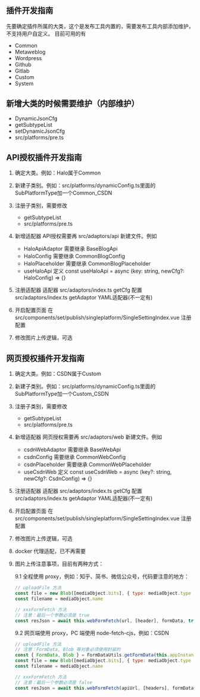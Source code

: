 ## 插件开发指南

先要确定插件所属的大类，这个是发布工具内置的，需要发布工具内部添加维护，不支持用户自定义。
目前可用的有
- Common
- Metaweblog
- Wordpress
- Github
- Gitlab
- Custom
- System

## 新增大类的时候需要维护（内部维护）
- DynamicJsonCfg
- getSubtypeList
- setDynamicJsonCfg
- src/platforms/pre.ts
  
## API授权插件开发指南

1. 确定大类。例如：Halo属于Common
2. 新建子类别。例如：src/platforms/dynamicConfig.ts里面的SubPlatformType加一个Common_CSDN
3. 注册子类别，需要修改
   - getSubtypeList
   - src/platforms/pre.ts
4. 新增适配器
   API授权需要再 src/adaptors/api 新建文件。例如
   - HaloApiAdaptor 需要继承 BaseBlogApi
   - HaloConfig 需要继承 CommonBlogConfig
   - HaloPlaceholder 需要继承 CommonBlogPlaceholder
   - useHaloApi 定义 const useHaloApi = async (key: string, newCfg?: HaloConfig) => {}

5. 注册适配器
   适配器 src/adaptors/index.ts getCfg
   配置 src/adaptors/index.ts getAdaptor
   YAML适配器(不一定有)
6. 开启配置页面
   在 src/components/set/publish/singleplatform/SingleSettingIndex.vue 注册配置
7. 修改图片上传逻辑，可选

## 网页授权插件开发指南

1. 确定大类。例如：CSDN属于Custom
2. 新建子类别。例如：src/platforms/dynamicConfig.ts里面的SubPlatformType加一个Custom_CSDN
3. 注册子类别，需要修改
   - getSubtypeList
   - src/platforms/pre.ts
4. 新增适配器
   网页授权需要再 src/adaptors/web 新建文件。例如
   - csdnWebAdaptor 需要继承 BaseWebApi
   - csdnConfig 需要继承 CommonWebConfig
   - csdnPlaceholder 需要继承 CommonWebPlaceholder
   - useCsdnWeb 定义 const useCsdnWeb = async (key?: string, newCfg?: CsdnConfig) => {}
5. 注册适配器
   适配器 src/adaptors/index.ts getCfg
   配置 src/adaptors/index.ts getAdaptor
   YAML适配器(不一定有)
6. 开启配置页面
   在 src/components/set/publish/singleplatform/SingleSettingIndex.vue 注册配置
7. 修改图片上传逻辑，可选
8. docker 代理适配，已不再需要
9. 图片上传注意事项，目前有两种方式：

   9.1 全程使用 proxy，例如：知乎、简书、微信公众号，代码要注意的地方：

   ```js
   // uploadFile 方法
   const file = new Blob([mediaObject.bits], { type: mediaObject.type })
   const filename = mediaObject.name
   
   // xxxFormFetch 方法
   // 注意：最后一个参数必须是 true
   const resJson = await this.webFormFetch(url, [header], formData, true)
   ```
   
   9.2 网页端使用 proxy，PC 端使用 node-fetch-cjs，例如：CSDN

   ```js
   // uploadFile 方法
   // 注意：FormData, Blob 等对象必须使用封装的
   const { FormData, Blob } = FormDataUtils.getFormData(this.appInstance)
   const file = new Blob([mediaObject.bits], { type: mediaObject.type })
   const filename = mediaObject.name
   
   // xxxFormFetch 方法
   // 注意：最后一个参数必须是 false
   const resJson = await this.webFormFetch(apiUrl, [headers], formData, false)
   ```